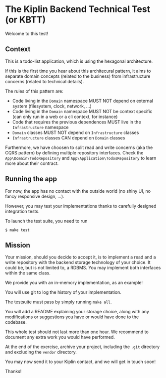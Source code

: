 # The Kiplin Backend Technical Test (or KBTT)

Welcome to this test!

## Context
This is a todo-list application, which is using the hexagonal architecture.

If this is the first time you hear about this architecural pattern, it aims to separate domain concepts (related to the business) from infrastructure concerns (related to technical details).

The rules of this pattern are:
  - Code living in the `Domain` namespace MUST NOT depend on external system (filesystem, clock, network, ...)
  - Code living in the `Domain` namespace MUST NOT be context specific (can only run in a web or a cli context, for instance)
  - Code that requires the previous dependences MUST live in the `Infrastructure` namespace
  - `Domain` classes MUST NOT depend on `Infrastructure` classes
  - `Infrastructure` classes CAN depend on `Domain` classes

Furthermore, we have choosen to split read and write concerns (aka the CQRS pattern) by defining multiple repository interfaces. Check the `App\Domain\TodoRepository` and `App\Application\TodosRepository` to learn more about their contract.

## Running the app
For now, the app has no contact with the outside world (no shiny UI, no fancy responsive design, ...).

However, you may test your implementations thanks to carefully designed integration tests.

To launch the test suite, you need to run

```
$ make test
```

## Mission
Your mission, should you decide to accept it, is to implement a read and a write repository with the backend storage technology of your choice. It could be, but is not limited to, a RDBMS. You may implement both interfaces within the same class.

We provide you with an in-memory implementation, as an example!

You will use git to log the history of your implementation.

The testsuite must pass by simply running `make all`.

You will add a README explaining your storage choice, along with any modifications or suggestions you have or would have done to the codebase.

This whole test should not last more than one hour. We recommend to document any extra work you would have performed.

At the end of the exercise, archive your project, including the `.git` directory and excluding the `vendor` directory.

You may now send it to your Kiplin contact, and we will get in touch soon!

Thanks!
